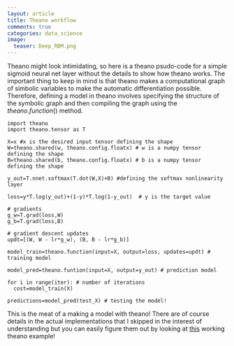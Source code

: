 ```yaml
---
layout: article
title: Theano workflow
comments: true
categories: data_science
image:
  teaser: Deep_RBM.png
---
```


Theano might look intimidating, so here is a theano psudo-code for a simple sigmoid neural net layer without the details to show how theano works. The important thing to keep in mind is that theano makes a computational graph of simbolic variables to make the automatic differentiation possible. Therefore, defining a model in theano involves specifying the structure of the symbolic graph and then compiling the graph using the $theano.function()$ method. 

```
import theano 
import theano.tensor as T

X=x #x is the desired input tensor defining the shape
W=theano.shared(w, theano.config.floatx) # w is a numpy tensor defining the shape
B=theano.shared(b, theano.config.floatx) # b is a numpy tensor defining the shape

y_out=T.nnet.softmax(T.dot(W,X)+B) #defining the softmax nonlinearity layer

loss=y*T.log(y_out)+(1-y)*T.log(1-y_out)  # y is the target value

# gradients
g_w=T.grad(loss,W)
g_b=T.grad(loss,B)

# gradient descent updates
updt=[(W, W - lr*g_w), (B, B - lr*g_b)]

model_train=theano.function(input=X, output=loss, updates=updt) # training model

model_pred=theano.funtion(input=X, output=y_out) # prediction model

for i in range(iter): # number of iterations
  cost=model_train(X)

predictions=model_pred(test_X) # testing the model!

```

This is the meat of a making a model with theano! There are of course details in the actual implementations that I skipped in the interest of understanding but you can easily figure them out by looking at [this](http://deeplearning.net/tutorial/logreg.html) working theano example!